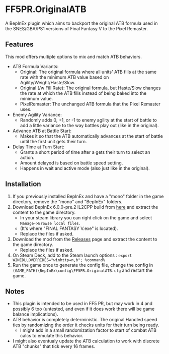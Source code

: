 # FF5PR.OriginalATB

A BepInEx plugin which aims to backport the original ATB formula used in the SNES/GBA/PS1 versions of Final Fantasy V to the Pixel Remaster.

## Features

This mod offers multiple options to mix and match ATB behaviors.

- ATB Formula Variants:
    - Original: The original formula where all units' ATB fills at the same rate with the minimum ATB value based on Agility/Weight/Haste/Slow.
    - Original (/w Fill Rate): The original formula, but Haste/Slow changes the rate at which the ATB fills instead of being baked into the minimum value.
    - PixelRemaster: The unchanged ATB formula that the Pixel Remaster uses.
- Enemy Agility Variance:
    - Randomly adds 0, +1, or -1 to enemy agility at the start of battle to add a little variance to the way battles play out (like in the original).
- Advance ATB at Battle Start:
    - Makes it so that the ATB automatically advances at the start of battle until the first unit gets their turn.
- Delay Time at Turn Start:
    - Grants a short period of time after a gets their turn to select an action.
    - Amount delayed is based on battle speed setting.
    - Happens in wait and active mode (also just like in the original).

## Installation

1. If you previously installed BepInEx and have a "mono" folder in the game directory, remove the "mono" and "BepInEx" folders.
1. Download BepInEx 6.0.0-pre.2 IL2CPP build from [here](https://github.com/BepInEx/BepInEx/releases/download/v6.0.0-pre.2/BepInEx-Unity.IL2CPP-win-x64-6.0.0-pre.2.zip) and extract the content to the game directory.
    - In your steam library you can right click on the game and select `Manage->Browse local files`.
    - (It's where "FINAL FANTASY V.exe" is located).
    - Replace the files if asked.
1. Download the mod from the [Releases](/../../releases/latest) page and extract the content to the game directory.
    - Replace the files if asked.
1. On Steam Deck, add to the Steam launch options : `export WINEDLLOVERRIDES="winhttp=n,b"; %command%`
1. Run the game once to generate the config file, change the config in `(GAME_PATH)\BepInEx\config\FF5PR.OriginalATB.cfg` and restart the game.

## Notes

- This plugin is intended to be used in FF5 PR, but may work in 4 and possibly 6 too (untested, and even if it does work there will be game balance implications).
- ATB behavior is completely deterministic. The original Handled speed ties by randomizing the order it checks units for their turn being ready.
    - I might add in a small randomization factor to start of combat ATB calcs to emulate this behavior.
- I might also eventualy update the ATB calculation to work with discrete ATB "chunks" that tick every 16 frames.